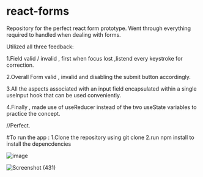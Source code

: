# react-forms
Repository for the perfect react  form prototype.
Went through everything required to handled when dealing with forms.

Utilized all three feedback: 

1.Field valid  / invalid , first when focus lost ,listend  every keystroke for correction.

2.Overall Form valid , invalid and disabling the submit button accordingly.

3.All the aspects associated with an input field encapsulated within a single useInput hook that can be used conveniently.

4.Finally , made use of useReducer instead of the two useState variables to practice the concept.

//Perfect.

#To run the app : 
1.Clone the repository using git clone 
2.run npm install to install the depencdencies

![image](https://user-images.githubusercontent.com/78524327/212079836-a80d2925-15bf-41f8-83bc-1aac5c704385.png)

![Screenshot (431)](https://user-images.githubusercontent.com/78524327/212137763-390af8f5-ff74-4d3f-b1f2-ebae9ca2904c.png)


